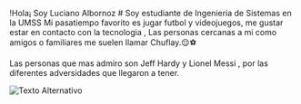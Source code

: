 !Hola¡ Soy Luciano Albornoz #
Soy estudiante de Ingenieria de Sistemas en la UMSS 
Mi pasatiempo favorito es jugar futbol y videojuegos,
me gustar estar en contacto con la tecnologia , 
Las personas cercanas a mi como amigos o familiares 
me suelen llamar Chuflay.😌⚽

Las personas que mas admiro son Jeff Hardy y Lionel Messi , 
por las diferentes adversidades que llegaron a tener.

![Texto Alternativo](https://www.google.com/url?sa=i&url=https%3A%2F%2Fes.pinterest.com%2Fpin%2Fjeff-hardy-wallpaper-discover-more-jeff-hardy-jeffrey-hardy-wwe-wwe-jeff-hardy-wallpaper-httpswwwixpapcomjeffhardywallpaper--632474341453057323%2F&psig=AOvVaw0DJvA4u5f6DkakJObs1xMI&ust=1752345955243000&source=images&cd=vfe&opi=89978449&ved=0CBQQjRxqFwoTCNjx8Ma7tY4DFQAAAAAdAAAAABAE)


